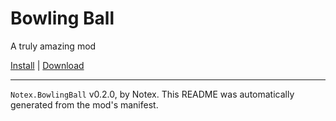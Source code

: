 # Bowling Ball

A truly amazing mod

[Install](https://hitman-resources.netlify.app/smf-install-link/https://github.com/Notexe/h3-bowling-ball/releases/latest/download/mod.framework.zip) | [Download](https://github.com/Notexe/h3-bowling-ball/releases/latest/download/mod.framework.zip)

---

`Notex.BowlingBall` v0.2.0, by Notex. This README was automatically generated from the mod's manifest.
